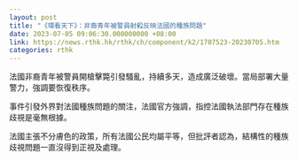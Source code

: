```yaml
---
layout: post
title: "《環看天下》：非裔青年被警員射殺反映法國的種族問題"
date: 2023-07-05 09:06:30.000000000 +08:00
link: https://news.rthk.hk/rthk/ch/component/k2/1707523-20230705.htm
categories: rthk
---
```


法國非裔青年被警員開槍擊斃引發騷亂，持續多天，造成廣泛破壞。當局部署大量警力，強調要恢復秩序。

事件引發外界對法國種族問題的關注，法國官方強調，指控法國執法部門存在種族歧視是毫無根據。

法國主張不分膚色的政策，所有法國公民均屬平等，但批評者認為，結構性的種族歧視問題一直沒得到正視及處理。

